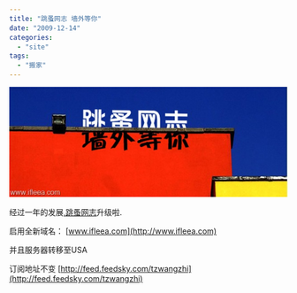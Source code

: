 ```yaml
---
title: "跳蚤网志 墙外等你"
date: "2009-12-14"
categories: 
  - "site"
tags: 
  - "搬家"
---
```


![overthewalls](images/overthewalls.jpg "overthewalls")

经过一年的发展[,跳蚤网志](http://www.ifleea.com)升级啦.

启用全新域名： [www.ifleea.com](http://www.ifleea.com)

并且服务器转移至USA

订阅地址不变 [http://feed.feedsky.com/tzwangzhi](http://feed.feedsky.com/tzwangzhi)
